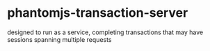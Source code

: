 # phantomjs-transaction-server
designed to run as a service, completing transactions that may have sessions spanning multiple requests
